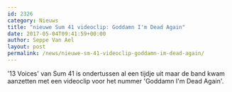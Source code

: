 ```yaml
---
id: 2326
category: Nieuws
title: "nieuwe Sum 41 videoclip: Goddamn I'm Dead Again"
date: 2017-05-04T09:41:59+00:00
author: Seppe Van Ael
layout: post
permalink: /news/nieuwe-sm-41-videoclip-goddamn-im-dead-again/
---
```

'13 Voices' van Sum 41 is ondertussen al een tijdje uit maar de band kwam aanzetten met een videoclip voor het nummer 'Goddamn I'm Dead Again'.

&nbsp;